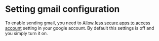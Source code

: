 # Setting gmail configuration

To enable sending gmail, you need to [Allow less secure apps to access account](https://myaccount.google.com/lesssecureapps?pli=1) setting in your google account.
By default this settings is off and you simply turn it on.

